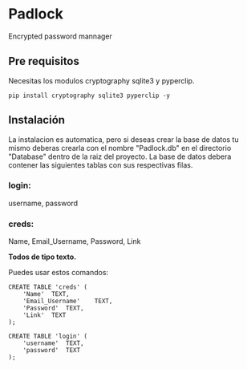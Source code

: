 # Padlock

Encrypted password mannager

## Pre requisitos

Necesitas los modulos cryptography sqlite3 y pyperclip.

```
pip install cryptography sqlite3 pyperclip -y
```

## Instalación

La instalacion es automatica, pero si deseas crear la base de datos tu mismo deberas crearla con el nombre "Padlock.db" en el directorio "Database" dentro de la
raiz del proyecto. La base de datos debera contener las siguientes tablas con sus respectivas filas.


### login:
username, password

### creds:
Name, Email_Username, Password, Link

**Todos de tipo texto.**

Puedes usar estos comandos:

```
CREATE TABLE 'creds' (
    'Name'  TEXT,
    'Email_Username'    TEXT,
    'Password'  TEXT,
    'Link'  TEXT
);
```

```
CREATE TABLE 'login' (
    'username'  TEXT,
    'password'  TEXT
);
```


